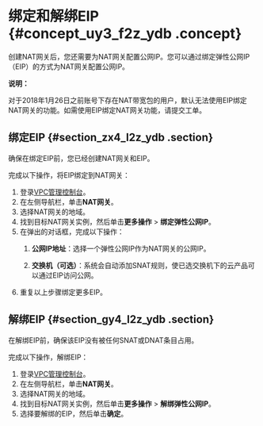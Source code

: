 # 绑定和解绑EIP {#concept_uy3_f2z_ydb .concept}

创建NAT网关后，您还需要为NAT网关配置公网IP。您可以通过绑定弹性公网IP（EIP）的方式为NAT网关配置公网IP。

**说明：** 

对于2018年1月26日之前账号下存在NAT带宽包的用户，默认无法使用EIP绑定NAT网关的功能。如需使用EIP绑定NAT网关功能，请提交工单。

## 绑定EIP {#section_zx4_l2z_ydb .section}

确保在绑定EIP前，您已经创建NAT网关和EIP。

完成以下操作，将EIP绑定到NAT网关：

1.  登录[VPC管理控制台](https://vpcnext.console.aliyun.com/nat/)。
2.  在左侧导航栏，单击**NAT网关**。
3.  选择NAT网关的地域。
4.  找到目标NAT网关实例，然后单击**更多操作** \> **绑定弹性公网IP**。
5.  在弹出的对话框，完成以下操作：
    1.  **公网IP地址**：选择一个弹性公网IP作为NAT网关的公网IP。

         

    2.  **交换机（可选）**：系统会自动添加SNAT规则，使已选交换机下的云产品可以通过EIP访问公网。
6.  重复以上步骤绑定更多EIP。

## 解绑EIP {#section_gy4_l2z_ydb .section}

在解绑EIP前，确保该EIP没有被任何SNAT或DNAT条目占用。

完成以下操作，解绑EIP：

1.  登录[VPC管理控制台](https://vpcnext.console.aliyun.com/nat/)。
2.  在左侧导航栏，单击**NAT网关**。
3.  选择NAT网关的地域。
4.  找到目标NAT网关实例，然后单击**更多操作** \> **解绑弹性公网IP**。
5.  选择要解绑的EIP，然后单击**确定**。

